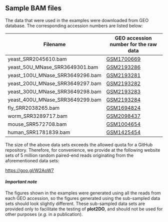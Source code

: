 ## Sample BAM files
The data that were used in the examples were downloaded from GEO database. The corresponding accession numbers are listed below:

| Filename | GEO accession number for the raw data |
| ------------- | ------------- |
| yeast_SRR2045610.bam | [GSM1700669](https://www.ncbi.nlm.nih.gov/geo/query/acc.cgi?acc=GSM1700669) |
| yeast_50U_MNase_SRR3649301.bam | [GSM2193286](https://www.ncbi.nlm.nih.gov/geo/query/acc.cgi?acc=GSM2193286) |
| yeast_100U_MNase_SRR3649296.bam | [GSM2193281](https://www.ncbi.nlm.nih.gov/geo/query/acc.cgi?acc=GSM2193281) |
| yeast_200U_MNase_SRR3649297.bam | [GSM2193282](https://www.ncbi.nlm.nih.gov/geo/query/acc.cgi?acc=GSM2193282) |
| yeast_300U_MNase_SRR3649298.bam | [GSM2193283](https://www.ncbi.nlm.nih.gov/geo/query/acc.cgi?acc=GSM2193283) |
| yeast_400U_MNase_SRR3649299.bam | [GSM2193284](https://www.ncbi.nlm.nih.gov/geo/query/acc.cgi?acc=GSM2193284) |
| fly_SRR2038265.bam | [GSM1694824](https://www.ncbi.nlm.nih.gov/geo/query/acc.cgi?acc=GSM1694824) |
| worm_SRR3289717.bam | [GSM2098437](https://www.ncbi.nlm.nih.gov/geo/query/acc.cgi?acc=GSM2098437) |
| mouse_SRR572708.bam | [GSM1004654](https://www.ncbi.nlm.nih.gov/geo/query/acc.cgi?acc=GSM1004654) |
| human_SRR1781839.bam | [GSM1425454](https://www.ncbi.nlm.nih.gov/geo/query/acc.cgi?acc=GSM1425454) |

The size of the above data sets exceeds the allowed quota for a GitHub repository. Therefore, for convenience, we provide at the following website sets of 5 million random paired-end reads originating from the aforementioned data sets: 

https://goo.gl/W2AoW7


#### *Important note*

The figures shown in the examples were generated using all the reads from each GEO accession, so the figures generated using the sub-sampled data sets should look slightly different. These sub-sampled data sets are provided only to facilitate the testing of **plot2DO**, and should not be used for other purposes (*e.g.* in a publication). 
